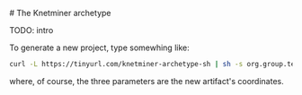 # The Knetminer archetype

TODO: intro

To generate a new project, type somewhing like:


```bash  	
curl -L https://tinyurl.com/knetminer-archetype-sh | sh -s org.group.test test3 1.0
```

where, of course, the three parameters are the new artifact's coordinates.
